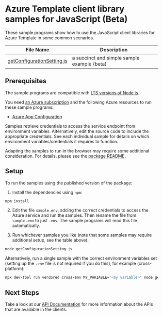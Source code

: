 # Azure Template client library samples for JavaScript (Beta)

These sample programs show how to use the JavaScript client libraries for Azure Template in some common scenarios.

| **File Name**                                         | **Description**                             |
| ----------------------------------------------------- | ------------------------------------------- |
| [getConfigurationSetting.js][getconfigurationsetting] | a succinct and simple sample example (beta) |

## Prerequisites

The sample programs are compatible with [LTS versions of Node.js](https://github.com/nodejs/release#release-schedule).

You need [an Azure subscription][freesub] and the following Azure resources to run these sample programs:

- [Azure App Configuration][createinstance_azureappconfiguration]

Samples retrieve credentials to access the service endpoint from environment variables. Alternatively, edit the source code to include the appropriate credentials. See each individual sample for details on which environment variables/credentials it requires to function.

Adapting the samples to run in the browser may require some additional consideration. For details, please see the [package README][package].

## Setup

To run the samples using the published version of the package:

1. Install the dependencies using `npm`:

```bash
npm install
```

2. Edit the file `sample.env`, adding the correct credentials to access the Azure service and run the samples. Then rename the file from `sample.env` to just `.env`. The sample programs will read this file automatically.

3. Run whichever samples you like (note that some samples may require additional setup, see the table above):

```bash
node getConfigurationSetting.js
```

Alternatively, run a single sample with the correct environment variables set (setting up the `.env` file is not required if you do this), for example (cross-platform):

```bash
npx dev-tool run vendored cross-env MY_VARIABLE="<my variable>" node getConfigurationSetting.js
```

## Next Steps

Take a look at our [API Documentation][apiref] for more information about the APIs that are available in the clients.

[getconfigurationsetting]: https://github.com/Azure/azure-sdk-for-js/blob/main/common/tools/dev-tool/test/samples/files/expectations/simple@1.0.0-beta.1/javascript/getConfigurationSetting.js
[apiref]: https://learn.microsoft.com/javascript/api/
[freesub]: https://azure.microsoft.com/free/
[createinstance_azureappconfiguration]: https://learn.microsoft.com/azure/azure-app-configuration/
[package]: https://github.com/Azure/azure-sdk-for-js/tree/main/common/tools/dev-tool/README.md
